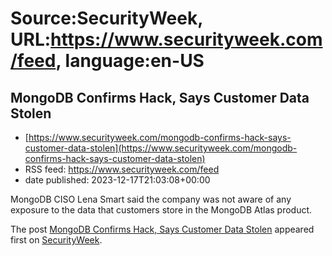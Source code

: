 # Source:SecurityWeek, URL:https://www.securityweek.com/feed, language:en-US

## MongoDB Confirms Hack, Says Customer Data Stolen
 - [https://www.securityweek.com/mongodb-confirms-hack-says-customer-data-stolen](https://www.securityweek.com/mongodb-confirms-hack-says-customer-data-stolen)
 - RSS feed: https://www.securityweek.com/feed
 - date published: 2023-12-17T21:03:08+00:00

<p>MongoDB CISO Lena Smart said the company was not aware of any exposure to the data that customers store in the MongoDB Atlas product. </p>
<p>The post <a href="https://www.securityweek.com/mongodb-confirms-hack-says-customer-data-stolen/">MongoDB Confirms Hack, Says Customer Data Stolen</a> appeared first on <a href="https://www.securityweek.com">SecurityWeek</a>.</p>

